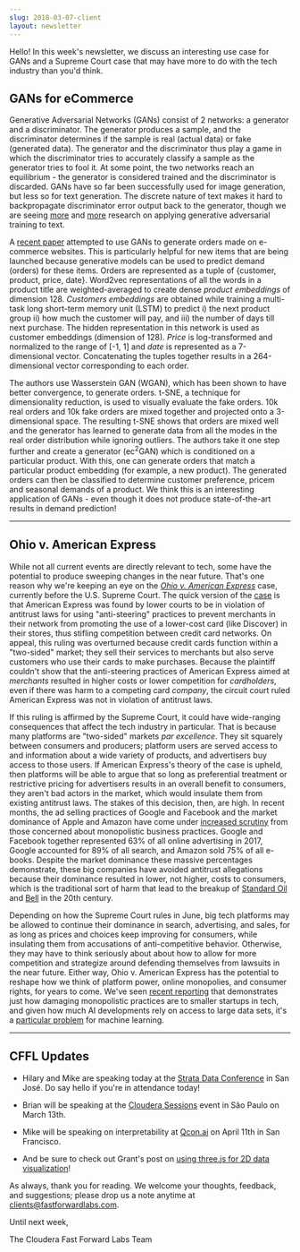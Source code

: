 ```yaml
---
slug: 2018-03-07-client
layout: newsletter
---
```


Hello! In this week's newsletter, we discuss an interesting use case for GANs and a Supreme Court case that may have more to do with the tech industry than you'd think.

## GANs for eCommerce
Generative Adversarial Networks (GANs) consist of 2 networks: a generator and a discriminator. The generator produces a sample, and the discriminator determines if the sample is real (actual data) or fake (generated data). The generator and the discriminator thus play a game in which the discriminator tries to accurately classify a sample as the generator tries to fool it. At some point, the two networks reach an equilibrium - the generator is considered trained and the discriminator is discarded. GANs have so far been successfully used for image generation, but less so for text generation. The discrete nature of text makes it hard to backpropagate discriminator error output back to the generator, though we are seeing [more](https://arxiv.org/pdf/1701.06547.pdf) and [more](https://arxiv.org/pdf/1703.04887.pdf) research on applying generative adversarial training to text.                                                                         
                              
A [recent paper](https://arxiv.org/abs/1801.03244) attempted to use GANs to generate orders made on e-commerce websites. This is particularly helpful for new items that are being launched because generative models can be used to predict demand (orders) for these items. Orders are represented as a tuple of {customer, product, price, date}. Word2vec representations of all the words in a product title are weighted-averaged to create dense *product embeddings* of dimension 128. *Customers embeddings* are obtained while training a multi-task long short-term memory unit (LSTM) to predict i) the next product group ii) how much the customer will pay, and iii) the number of days till next purchase. The hidden representation in this network is used as customer embeddings (dimension of 128). *Price* is log-transformed and normalized to the range of [-1, 1] and *date* is represented as a 7-dimensional vector. Concatenating the tuples together results in a 264-dimensional vector corresponding to each order.                                      
                                                                                                      
The authors use Wasserstein GAN (WGAN), which has been shown to have better convergence, to generate orders. t-SNE, a technique for dimensionality reduction, is used to visually evaluate the fake orders. 10k real orders and 10k fake orders are mixed together and projected onto a 3-dimensional space. The resulting t-SNE shows that orders are mixed well and the generator has learned to generate data from all the modes in the real order distribution while ignoring outliers. The authors take it one step further and create a generator (ec<sup>2</sup>GAN) which is conditioned on a particular product. With this, one can generate orders that match a particular product embedding (for example, a new product). The generated orders can then be classified to determine customer preference, pricem and seasonal demands of a product. We think this is an interesting application of GANs - even though it does not produce state-of-the-art results in demand prediction!

---
## Ohio v. American Express

While not all current events are directly relevant to tech, some have the potential to produce sweeping changes in the near future. That's one reason why we're keeping an eye on the [*Ohio v. American Express*](https://www.oyez.org/cases/2017/16-1454) case, currently before the U.S. Supreme Court. The quick version of the [case](https://www.nytimes.com/2018/03/02/opinion/the-supreme-court-case-that-could-give-tech-giants-more-power.html) is that American Express was found by lower courts to be in violation of antitrust laws for using "anti-steering" practices to prevent merchants in their network from promoting the use of a lower-cost card (like Discover) in their stores, thus stifling competition between credit card networks. On appeal, this ruling was overturned because credit cards function within a "two-sided" market; they sell their services to merchants but also serve customers who use their cards to make purchases. Because the plaintiff couldn't show that the anti-steering practices of American Express aimed at _merchants_ resulted in higher costs or lower competition for _cardholders_, even if there was harm to a competing card _company_, the circuit court ruled American Express was not in violation of antitrust laws.

If this ruling is affirmed by the Supreme Court, it could have wide-ranging consequences that affect the tech industry in particular. That is because many platforms are "two-sided" markets _par excellence_. They sit squarely between consumers and producers; platform users are served access to and information about a wide variety of products, and advertisers buy access to those users. If American Express's theory of the case is upheld, then platforms will be able to argue that so long as preferential treatment or restrictive pricing for advertisers results in an overall benefit to consumers, they aren't bad actors in the market, which would insulate them from existing antitrust laws. The stakes of this decision, then, are high. In recent months, the ad selling practices of Google and Facebook and the market dominance of Apple and Amazon have come under [increased scrutiny](https://www.wsj.com/articles/the-antitrust-case-against-facebook-google-amazon-and-apple-1516121561) from those concerned about monopolistic business practices. Google and Facebook together represented 63% of all online advertising in 2017, Google accounted for 89% of all search, and Amazon sold 75% of all e-books. Despite the market dominance these massive percentages demonstrate, these big companies have avoided antitrust allegations because their dominance resulted in lower, not higher, costs to consumers, which is the traditional sort of harm that lead to the breakup of [Standard Oil](http://www.economist.com/node/347251) and [Bell](http://www.nytimes.com/1984/01/01/us/bell-system-breakup-opens-era-of-great-expectations-and-great-concern.html?pagewanted=all) in the 20th century.

Depending on how the Supreme Court rules in June, big tech platforms may be allowed to continue their dominance in search, advertising, and sales, for as long as prices and choices keep improving for consumers, while insulating them from accusations of anti-competitive behavior. Otherwise, they may have to think seriously about about how to allow for more competition and strategize around defending themselves from lawsuits in the near future. Either way, Ohio v. American Express has the potential to reshape how we think of platform power, online monopolies, and consumer rights, for years to come. We've seen [recent reporting](https://www.nytimes.com/2018/02/20/magazine/the-case-against-google.html) that demonstrates just how damaging monopolistic practices are to smaller startups in tech, and given how much AI developments rely on access to large data sets, it's a [particular problem](https://www.wired.com/story/google-artificial-intelligence-monopoly/) for machine learning.

---

## CFFL Updates

* Hilary and Mike are speaking today at the [Strata Data Conference](https://conferences.oreilly.com/strata/strata-ca/) in San José.  Do say hello if you're in attendance today!

* Brian will be speaking at the [Cloudera Sessions](https://www.cloudera.com/more/events/sessions/sao-paulo.html) event in São Paulo on March 13th.

* Mike will be speaking on interpretability at [Qcon.ai](https://qcon.ai/) on April 11th in San Francisco.

* And be sure to check out Grant's post on [using three.js for 2D data visualization](https://beta.observablehq.com/@grantcuster/using-three-js-for-2d-data-visualization)!

As always, thank you for reading. We welcome your thoughts, feedback, and suggestions; please drop us a note anytime at clients@fastforwardlabs.com.

Until next week,

The Cloudera Fast Forward Labs Team